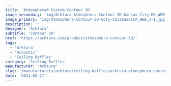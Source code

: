 ```yaml
---
title: 'Atmosphera® Custom Contour 3D'
image_secondary: 'img/Arktura-Atmosphera-Contour-3D-Kansas-City-MO_WEB_3-1600x1078.jpg'
image_primary: 'img/Atmosphera-Contour-3D-Coty-CalabasasCA_WEB_3-1.jpg'
description: ''
designer: 'Arktura'
subtitle: 'Contour 3D'
href: 'https://arktura.com/product/atmosphera-contour-3d/'
tags:
  - 'Arktura'
  - 'Acoustic'
  - 'Ceiling Baffles'
category: 'Ceiling Baffles'
manufacturer: 'Arktura'
slug: '/manufacturers/arktura/ceiling-baffles/arktura-atmosphera-custom-contour-3-d'
date: '2021-02-17'
---
```

